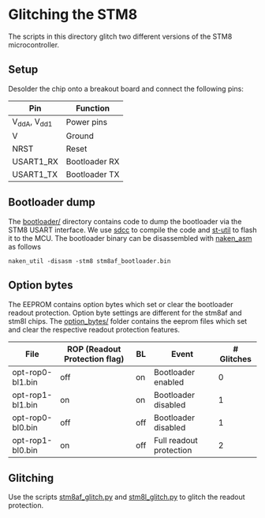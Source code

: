 # Glitching the STM8

The scripts in this directory glitch two different versions of the STM8 microcontroller.

## Setup
Desolder the chip onto a breakout board and connect the following pins:

| Pin | Function |
| --- | -------- |
| V<sub>ddA</sub>, V<sub>dd1</sub> | Power pins |
| V<ss> | Ground |
| NRST | Reset |
| USART1\_RX | Bootloader RX |
| USART1\_TX | Bootloader TX |

## Bootloader dump
The [bootloader/](bootloader) directory contains code to dump the bootloader via the STM8 USART interface. We use [sdcc](http://sdcc.sourceforge.net/) to compile the code and [st-util](https://github.com/stlink-org/stlink) to flash it to the MCU. The bootloader binary can be disassembled with [naken\_asm](https://github.com/mikeakohn/naken_asm) as follows

```
naken_util -disasm -stm8 stm8af_bootloader.bin 
```


## Option bytes
The EEPROM contains option bytes which set or clear the bootloader readout protection. Option byte settings are different for the stm8af and stm8l chips. The [option\_bytes/](option_bytes) folder contains the eeprom files which set and clear the respective readout protection features. 

| File | ROP (Readout Protection flag) | BL | Event | \# Glitches |
| ---- | ----------------------------- | -- | ----- | ----------- |
| opt-rop0-bl1.bin | off | on | Bootloader enabled | 0 |
| opt-rop1-bl1.bin | on | on | Bootloader disabled | 1 |
| opt-rop0-bl0.bin | off | off | Bootloader disabled | 1 |
| opt-rop1-bl0.bin | on | off | Full readout protection | 2 |

## Glitching
Use the scripts [stm8af\_glitch.py](stm8af_glitch.py) and [stm8l\_glitch.py](stm8l_glitch.py) to glitch the readout protection.

